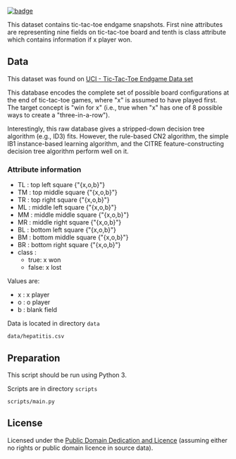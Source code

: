 <a className="gh-badge" href="https://datahub.io/core/tic-tac-toe"><img src="https://badgen.net/badge/icon/View%20on%20datahub.io/orange?icon=https://datahub.io/datahub-cube-badge-icon.svg&label&scale=1.25" alt="badge" /></a>

This dataset contains tic-tac-toe endgame snapshots. 
First nine attributes are representing nine fields on tic-tac-toe board 
and tenth is class attribute which contains information if x player won.  

## Data

This dataset was found on [UCI - Tic-Tac-Toe Endgame Data set](https://archive.ics.uci.edu/ml/datasets/Tic-Tac-Toe+Endgame)

This database encodes the complete set of possible board configurations at the end of tic-tac-toe games, where "x" is assumed to have played first. The target concept is "win for x" (i.e., true when "x" has one of 8 possible ways to create a "three-in-a-row"). 

Interestingly, this raw database gives a stripped-down decision tree algorithm (e.g., ID3) fits. However, the rule-based CN2 algorithm, the simple IB1 instance-based learning algorithm, and the CITRE feature-constructing decision tree algorithm perform well on it.

### Attribute information

* TL : top left square {"{x,o,b}"}
* TM : top middle square {"{x,o,b}"}
* TR : top right square {"{x,o,b}"}
* ML : middle left square {"{x,o,b}"}
* MM : middle middle square {"{x,o,b}"}
* MR : middle right square {"{x,o,b}"}
* BL : bottom left square {"{x,o,b}"}
* BM : bottom middle square {"{x,o,b}"}
* BR : bottom right square {"{x,o,b}"}
* class : 
    * true: x won
    * false: x lost
    
Values are:
* x : x player
* o : o player
* b : blank field

Data is located in directory `data`

`data/hepatitis.csv`

## Preparation

This script should be run using Python 3.

Scripts are in directory `scripts`

`scripts/main.py`

## License
Licensed under the [Public Domain Dedication and Licence][pddl] (assuming
either no rights or public domain licence in source data).

[pddl]: http://opendatacommons.org/licenses/pddl/1.0/
